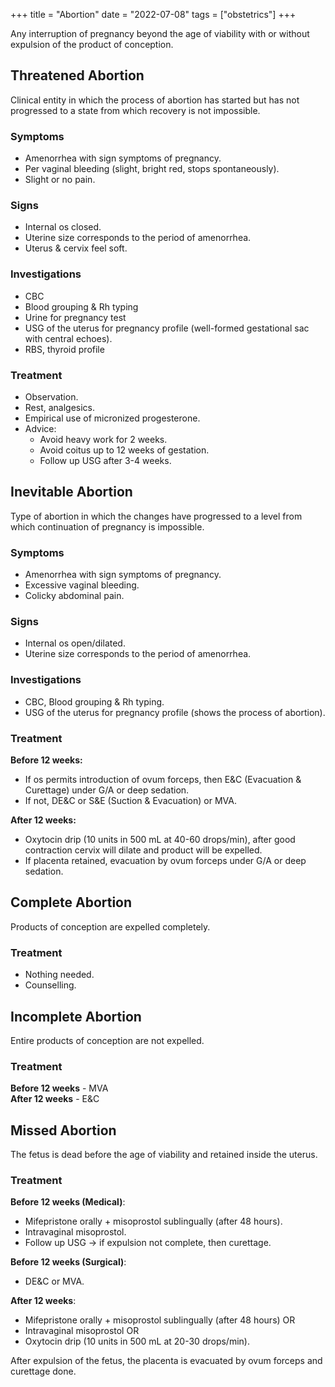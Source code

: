 +++
title = "Abortion"
date = "2022-07-08"
tags = ["obstetrics"]
+++

Any interruption of pregnancy beyond the age of viability with or without expulsion of the product of conception.

## Threatened Abortion

Clinical entity in which the process of abortion has started but has not progressed to a state from which recovery is not impossible.

### Symptoms

- Amenorrhea with sign symptoms of pregnancy.
- Per vaginal bleeding (slight, bright red, stops spontaneously).
- Slight or no pain.

### Signs

- Internal os closed.
- Uterine size corresponds to the period of amenorrhea.
- Uterus & cervix feel soft.

### Investigations

- CBC
- Blood grouping & Rh typing
- Urine for pregnancy test
- USG of the uterus for pregnancy profile (well-formed gestational sac with central echoes).
- RBS, thyroid profile

### Treatment

- Observation.
- Rest, analgesics.
- Empirical use of micronized progesterone.
- Advice:
  - Avoid heavy work for 2 weeks.
  - Avoid coitus up to 12 weeks of gestation.
  - Follow up USG after 3-4 weeks.

## Inevitable Abortion

Type of abortion in which the changes have progressed to a level from which continuation of pregnancy is impossible.

### Symptoms

- Amenorrhea with sign symptoms of pregnancy.
- Excessive vaginal bleeding.
- Colicky abdominal pain.

### Signs

- Internal os open/dilated.
- Uterine size corresponds to the period of amenorrhea.

### Investigations

- CBC, Blood grouping & Rh typing.
- USG of the uterus for pregnancy profile (shows the process of abortion).

### Treatment

**Before 12 weeks:**

- If os permits introduction of ovum forceps, then E&C (Evacuation & Curettage) under G/A or deep sedation.
- If not, DE&C or S&E (Suction & Evacuation) or MVA.

**After 12 weeks:**

- Oxytocin drip (10 units in 500 mL at 40-60 drops/min), after good contraction cervix will dilate and product will be expelled.
- If placenta retained, evacuation by ovum forceps under G/A or deep sedation.

## Complete Abortion

Products of conception are expelled completely.

### Treatment

- Nothing needed.
- Counselling.

## Incomplete Abortion

Entire products of conception are not expelled.

### Treatment

**Before 12 weeks** - MVA  
**After 12 weeks** - E&C

## Missed Abortion

The fetus is dead before the age of viability and retained inside the uterus.

### Treatment

**Before 12 weeks (Medical)**:

- Mifepristone orally + misoprostol sublingually (after 48 hours).
- Intravaginal misoprostol.
- Follow up USG -> if expulsion not complete, then curettage.

**Before 12 weeks (Surgical)**:

- DE&C or MVA.

**After 12 weeks**:

- Mifepristone orally + misoprostol sublingually (after 48 hours) OR
- Intravaginal misoprostol OR
- Oxytocin drip (10 units in 500 mL at 20-30 drops/min).

After expulsion of the fetus, the placenta is evacuated by ovum forceps and curettage done.
